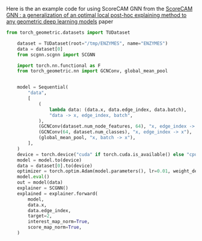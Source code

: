 Here is the an example code for using ScoreCAM GNN from the [ScoreCAM GNN : a generalization of an optimal local post-hoc explaining method to any geometric deep learning models](https://arxiv.org/abs/2207.12748) paper

```python
from torch_geometric.datasets import TUDataset

    dataset = TUDataset(root="/tmp/ENZYMES", name="ENZYMES")
    data = dataset[0]
    from scgnn.scgnn import SCGNN

    import torch.nn.functional as F
    from torch_geometric.nn import GCNConv, global_mean_pool


    model = Sequential(
        "data",
        [
            (
                lambda data: (data.x, data.edge_index, data.batch),
                "data -> x, edge_index, batch",
            ),
            (GCNConv(dataset.num_node_features, 64), "x, edge_index -> x"),
            (GCNConv(64, dataset.num_classes), "x, edge_index -> x"),
            (global_mean_pool, "x, batch -> x"),
        ],
    )
    device = torch.device("cuda" if torch.cuda.is_available() else "cpu")
    model = model.to(device)
    data = dataset[0].to(device)
    optimizer = torch.optim.Adam(model.parameters(), lr=0.01, weight_decay=5e-4)
    model.eval()
    out = model(data)
    explainer = SCGNN()
    explained = explainer.forward(
        model,
        data.x,
        data.edge_index,
        target=2,
        interest_map_norm=True,
        score_map_norm=True,
    )
```
